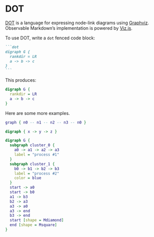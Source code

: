 # DOT

[DOT](https://graphviz.org/doc/info/lang.html) is a language for expressing node-link diagrams using [Graphviz](https://graphviz.org). Observable Markdown’s implementation is powered by [Viz.js](https://github.com/mdaines/viz-js).

To use DOT, write a `dot` fenced code block:

````md
```dot
digraph G {
  rankdir = LR
  a -> b -> c
}
```
````

This produces:

```dot
digraph G {
  rankdir = LR
  a -> b -> c
}
```

Here are some more examples.

```dot echo
graph { n0 -- n1 -- n2 -- n3 -- n0 }
```

```dot echo
digraph { x -> y -> z }
```

```dot echo
digraph G {
  subgraph cluster_0 {
    a0 -> a1 -> a2 -> a3
    label = "process #1"
  }
  subgraph cluster_1 {
    b0 -> b1 -> b2 -> b3
    label = "process #2"
    color = blue
  }
  start -> a0
  start -> b0
  a1 -> b3
  b2 -> a3
  a3 -> a0
  a3 -> end
  b3 -> end
  start [shape = Mdiamond]
  end [shape = Msquare]
}
```
